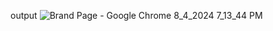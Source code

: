output
![Brand Page - Google Chrome 8_4_2024 7_13_44 PM](https://github.com/user-attachments/assets/920cec91-23dd-44e7-9d67-228cce48df14)

